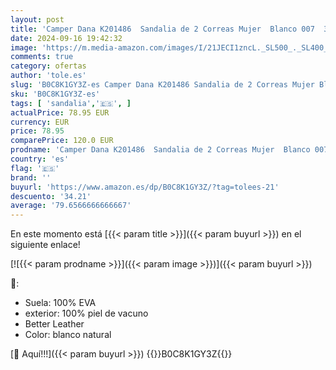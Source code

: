 ```yaml
---
layout: post
title: 'Camper Dana K201486  Sandalia de 2 Correas Mujer  Blanco 007  36 EU'
date: 2024-09-16 19:42:32
image: 'https://m.media-amazon.com/images/I/21JECI1zncL._SL500_._SL400_.jpg'
comments: true
category: ofertas
author: 'tole.es'
slug: 'B0C8K1GY3Z-es Camper Dana K201486 Sandalia de 2 Correas Mujer Blanco 007...'
sku: 'B0C8K1GY3Z-es'
tags: [ 'sandalia','🇪🇸', ]
actualPrice: 78.95 EUR
currency: EUR
price: 78.95
comparePrice: 120.0 EUR
prodname: 'Camper Dana K201486  Sandalia de 2 Correas Mujer  Blanco 007  36 EU'
country: 'es'
flag: '🇪🇸'
brand: ''
buyurl: 'https://www.amazon.es/dp/B0C8K1GY3Z/?tag=tolees-21'
descuento: '34.21'
average: '79.6566666666667'
---
```


En este momento está [{{< param title >}}]({{< param buyurl >}}) en el siguiente enlace!

[![{{< param prodname >}}]({{< param image >}})]({{< param buyurl >}})

🔎:

- Suela: 100% EVA
- exterior: 100% piel de vacuno
- Better Leather
- Color: blanco natural

[🛒 Aquí!!!]({{< param buyurl >}})
{{<world>}}B0C8K1GY3Z{{</world>}}
